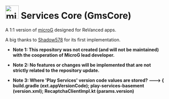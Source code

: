 <img src="http://i.imgur.com/hXY4lcC.png" height="42px" alt="microG" /> Services Core (GmsCore)
=======

A 1:1 version of [microG](https://github.com/microg/GmsCore) designed for ReVanced apps.

A big thanks to [Shadow578](https://github.com/shadow578) for its first implementation.

<b>
   
* Note 1: This repository was not created (and will not be maintained) with the cooperation of MicroG lead developer.
   
* Note 2: No features or changes will be implemented that are not strictly related to the repository update.
   
* Note 3: Where 'Play Services' version code values are stored?  --->  { build.gradle (ext.appVersionCode); play-services-basement (version.xml); RecaptchaClientImpl.kt (params.version)
   
</b>
